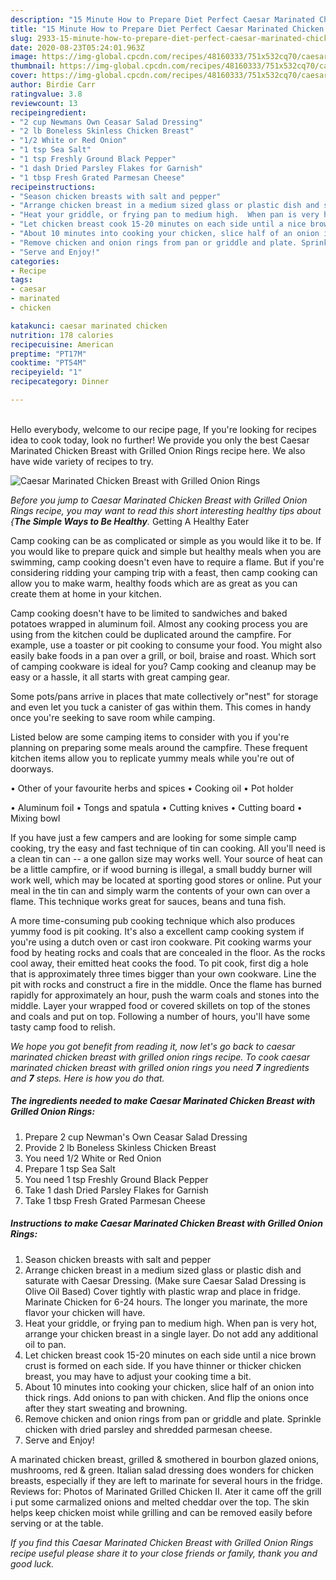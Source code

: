 ```yaml
---
description: "15 Minute How to Prepare Diet Perfect Caesar Marinated Chicken Breast with Grilled Onion Rings"
title: "15 Minute How to Prepare Diet Perfect Caesar Marinated Chicken Breast with Grilled Onion Rings"
slug: 2933-15-minute-how-to-prepare-diet-perfect-caesar-marinated-chicken-breast-with-grilled-onion-rings
date: 2020-08-23T05:24:01.963Z
image: https://img-global.cpcdn.com/recipes/48160333/751x532cq70/caesar-marinated-chicken-breast-with-grilled-onion-rings-recipe-main-photo.jpg
thumbnail: https://img-global.cpcdn.com/recipes/48160333/751x532cq70/caesar-marinated-chicken-breast-with-grilled-onion-rings-recipe-main-photo.jpg
cover: https://img-global.cpcdn.com/recipes/48160333/751x532cq70/caesar-marinated-chicken-breast-with-grilled-onion-rings-recipe-main-photo.jpg
author: Birdie Carr
ratingvalue: 3.8
reviewcount: 13
recipeingredient:
- "2 cup Newmans Own Ceasar Salad Dressing"
- "2 lb Boneless Skinless Chicken Breast"
- "1/2 White or Red Onion"
- "1 tsp Sea Salt"
- "1 tsp Freshly Ground Black Pepper"
- "1 dash Dried Parsley Flakes for Garnish"
- "1 tbsp Fresh Grated Parmesan Cheese"
recipeinstructions:
- "Season chicken breasts with salt and pepper"
- "Arrange chicken breast in a medium sized glass or plastic dish and saturate with Caesar Dressing. (Make sure Caesar Salad Dressing is Olive Oil Based) Cover tightly with plastic wrap and place in fridge. Marinate Chicken for 6-24 hours.  The longer you marinate, the more flavor your chicken will have."
- "Heat your griddle, or frying pan to medium high.  When pan is very hot, arrange your chicken breast in a single layer. Do not add any additional oil to pan."
- "Let chicken breast cook 15-20 minutes on each side until a nice brown crust is formed on each side. If you have thinner or thicker chicken breast, you may have to adjust your cooking time a bit."
- "About 10 minutes into cooking your chicken, slice half of an onion into thick rings. Add onions to pan with chicken. And flip the onions once after they start sweating and browning."
- "Remove chicken and onion rings from pan or griddle and plate. Sprinkle chicken with dried parsley and shredded parmesan cheese."
- "Serve and Enjoy!"
categories:
- Recipe
tags:
- caesar
- marinated
- chicken

katakunci: caesar marinated chicken 
nutrition: 178 calories
recipecuisine: American
preptime: "PT17M"
cooktime: "PT54M"
recipeyield: "1"
recipecategory: Dinner

---
```

<br>
Hello everybody, welcome to our recipe page, If you're looking for recipes idea to cook today, look no further! We provide you only the best Caesar Marinated Chicken Breast with Grilled Onion Rings recipe here. We also have wide variety of recipes to try.
<br>


![Caesar Marinated Chicken Breast with Grilled Onion Rings](https://img-global.cpcdn.com/recipes/48160333/751x532cq70/caesar-marinated-chicken-breast-with-grilled-onion-rings-recipe-main-photo.jpg)

<i>Before you jump to Caesar Marinated Chicken Breast with Grilled Onion Rings recipe, you may want to read this short interesting healthy tips about {<strong>The Simple Ways to Be Healthy</strong>.</i>
Getting A Healthy Eater

    
Camp cooking can be as complicated or simple as you would like it to be. If you would like to prepare quick and simple but healthy meals when you are swimming, camp cooking doesn't even have to require a flame. But if you're considering ridding your camping trip with a feast, then camp cooking can allow you to make warm, healthy foods which are as great as you can create them at home in your kitchen.

Camp cooking doesn't have to be limited to sandwiches and baked potatoes wrapped in aluminum foil.  Almost any cooking process you are using from the kitchen could be duplicated around the campfire. For example, use a toaster or pit cooking to consume your food. You might also easily bake foods in a pan over a grill, or boil, braise and roast. Which sort of camping cookware is ideal for you? Camp cooking and cleanup may be easy or a hassle, it all starts with great camping gear.

Some pots/pans arrive in places that mate collectively or"nest" for storage and even let you tuck a canister of gas within them. This comes in handy once you're seeking to save room while camping.

Listed below are some camping items to consider with you if you're planning on preparing some meals around the campfire. These frequent kitchen items allow you to replicate yummy meals while you're out of doorways.


• Other of your favourite herbs and spices
• Cooking oil
• Pot holder

• Aluminum foil
• Tongs and spatula
• Cutting knives
• Cutting board
• Mixing bowl


If you have just a few campers and are looking for some simple camp cooking, try the easy and fast technique of tin can cooking. All you'll need is a clean tin can -- a one gallon size may works well. Your source of heat can be a little campfire, or if wood burning is illegal, a small buddy burner will work well, which may be located at sporting good stores or online. Put your meal in the tin can and simply warm the contents of your own can over a flame.  This technique works great for sauces, beans and tuna fish.

A more time-consuming pub cooking technique which also produces yummy food is pit cooking.  It's also a excellent camp cooking system if you're using a dutch oven or cast iron cookware. Pit cooking warms your food by heating rocks and coals that are concealed in the floor. As the rocks cool away, their emitted heat cooks the food. To pit cook, first dig a hole that is approximately three times bigger than your own cookware. Line the pit with rocks and construct a fire in the middle. Once the flame has burned rapidly for approximately an hour, push the warm coals and stones into the middle. Layer your wrapped food or covered skillets on top of the stones and coals and put on top. Following a number of hours, you'll have some tasty camp food to relish.


<i>We hope you got benefit from reading it, now let's go back to caesar marinated chicken breast with grilled onion rings recipe. To cook caesar marinated chicken breast with grilled onion rings you need <strong>7</strong> ingredients and <strong>7</strong> steps. Here is how you do that.
</i>

##### The ingredients needed to make Caesar Marinated Chicken Breast with Grilled Onion Rings:

1. Prepare 2 cup Newman&#39;s Own Ceasar Salad Dressing
1. Provide 2 lb Boneless Skinless Chicken Breast
1. You need 1/2 White or Red Onion
1. Prepare 1 tsp Sea Salt
1. You need 1 tsp Freshly Ground Black Pepper
1. Take 1 dash Dried Parsley Flakes for Garnish
1. Take 1 tbsp Fresh Grated Parmesan Cheese


##### Instructions to make Caesar Marinated Chicken Breast with Grilled Onion Rings:

1. Season chicken breasts with salt and pepper
1. Arrange chicken breast in a medium sized glass or plastic dish and saturate with Caesar Dressing. (Make sure Caesar Salad Dressing is Olive Oil Based) Cover tightly with plastic wrap and place in fridge. Marinate Chicken for 6-24 hours.  The longer you marinate, the more flavor your chicken will have.
1. Heat your griddle, or frying pan to medium high.  When pan is very hot, arrange your chicken breast in a single layer. Do not add any additional oil to pan.
1. Let chicken breast cook 15-20 minutes on each side until a nice brown crust is formed on each side. If you have thinner or thicker chicken breast, you may have to adjust your cooking time a bit.
1. About 10 minutes into cooking your chicken, slice half of an onion into thick rings. Add onions to pan with chicken. And flip the onions once after they start sweating and browning.
1. Remove chicken and onion rings from pan or griddle and plate. Sprinkle chicken with dried parsley and shredded parmesan cheese.
1. Serve and Enjoy!


A marinated chicken breast, grilled &amp; smothered in bourbon glazed onions, mushrooms, red &amp; green. Italian salad dressing does wonders for chicken breasts, especially if they are left to marinate for several hours in the fridge. Reviews for: Photos of Marinated Grilled Chicken II. Ater it came off the grill i put some carmalized onions and melted cheddar over the top. The skin helps keep chicken moist while grilling and can be removed easily before serving or at the table. 

<i>If you find this Caesar Marinated Chicken Breast with Grilled Onion Rings recipe useful please share it to your close friends or family, thank you and good luck.</i>

